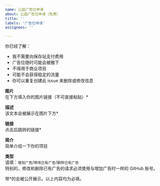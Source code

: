 ```yaml
---
name: 公益广告位申请
about: 公益广告位申请（免费）
title: ''
labels: '广告位申请'
assignees: ''

---
```


你已经了解：
- 我不需要向保存站支付费用
- 广告位随时可能会被撤下
- 不得用于商业项目
- 可能不会获得稳定的流量
- 你可以重复创建此 issue 来删除或修改信息


**图片**  
在下方填入你的图片链接（不可直接粘贴）*

**描述**  
该文本会被展示在图片下方*

**链接**  
点击后跳转的链接*

**简介**  
简单介绍一下你的项目

**类型**  
请填：`增加广告`/`修改已有广告`/`删除已有广告`  
特别的，修改和删除已有广告的请求必须使用与增加广告时一样的 GitHub 账号。

带*的会被公开展示。以上内容均为必填。
